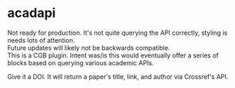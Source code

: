# acadapi

Not ready for production. It's not quite querying the API correctly, styling is needs lots of attention.  
Future updates will likely not be backwards compatible.  
This is a CGB plugin.  Intent was/is this would eventually offer a series of blocks based on querying various academic APIs.  
  
Give it a DOI. It will return a paper's title, link, and author via Crossref's API.  